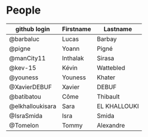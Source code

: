 # People


| github login | Firstname | Lastname |
| ------------ | --------- | -------- |
| @barbaluc    | Lucas     | Barbay   |
| @pigne       | Yoann     | Pigné    |
| @manCity11   | Inthalak  | Sirasa   |
| @kev-15      | Kévin     | Wattebled|
| @youness     | Youness   | Khater   |
|@XavierDEBUF   |Xavier     | DEBUF    |
| @batibatou   | Côme      | Thibault |
|@elkhalloukisara|Sara|EL KHALLOUKI   |
| @IsraSmida   | Isra      | Smida    |
| @Tomelon     | Tommy     | Alexandre|
